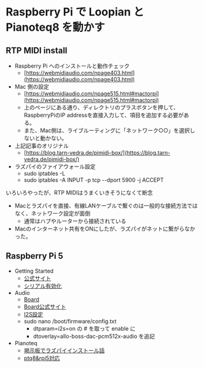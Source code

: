 # Raspberry Pi で Loopian と Pianoteq8 を動かす

## RTP MIDI install

- Raspberry Pi へのインストールと動作チェック
    - [https://webmidiaudio.com/npage403.html](https://webmidiaudio.com/npage403.html)
- Mac 側の設定
    - [https://webmidiaudio.com/npage515.html#mactorpi](https://webmidiaudio.com/npage515.html#mactorpi)
    - 上のページにある通り、ディレクトリのプラスボタンを押して、RaspberryPiのIP addressを直接入力して、項目を追加する必要がある。
    - また、Mac側は、ライブルーティングに「ネットワーク○○」を選択しないと動かない。
- 上記記事のオリジナル
    - [https://blog.tarn-vedra.de/pimidi-box/](https://blog.tarn-vedra.de/pimidi-box/)
- ラズパイのファイアウォール設定
    - sudo iptables -L
    - sudo iptables -A INPUT -p tcp --dport 5900 -j ACCEPT

いろいろやったが、RTP MIDIはうまくいきそうになくて断念
* Macとラズパイを直接、有線LANケーブルで繋ぐのは一般的な接続方法ではなく、ネットワーク設定が面倒
    - 通常はハブやルーターから接続されている
* Macのインターネット共有をONにしたが、ラズパイがネットに繋がらなかった。

## Raspberry Pi 5

- Getting Started
    - [公式サイト](https://www.raspberrypi.com/documentation/computers/getting-started.html)
    - [シリアル有効化](https://qiita.com/s_fujii/items/466d455ca19fb4c20744)
- Audio
    - [Board](https://docs.rs-online.com/1796/A700000006917300.pdf)
    - [Board公式サイト](http://www.inno-maker.com/hifi-dac-hat-for-raspberry-pi/)
    - [I2S設定](http://marchan.e5.valueserver.jp/cabin/comp/jbox/arc300/doc3008.html)
    - sudo nano /boot/firmware/config.txt
        - dtparam=i2s=on の # を取って enable に
        - dtoverlay=allo-boss-dac-pcm512x-audio を追記
- Pianoteq
    - [掲示板でラズパイインストール話](https://forum.modartt.com/viewtopic.php?id=8268)
    - [ptq8&rpi5対応](https://github.com/Hillcow/pianoteq-pi/tree/main)
